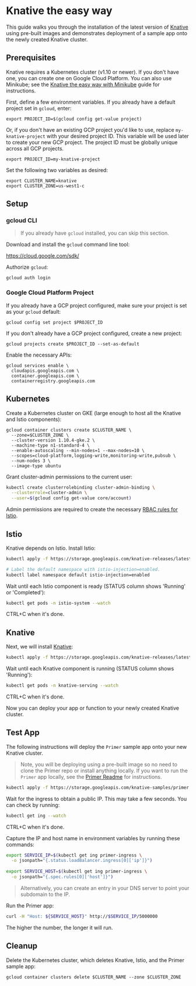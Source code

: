# Knative the easy way

This guide walks you through the installation of the latest version of [Knative](https://github.com/knative/serving) using pre-built images and demonstrates deployment of a sample app onto the newly created Knative cluster.

## Prerequisites

Knative requires a Kubernetes cluster (v1.10 or newer). If you don't have one, you can create one on Google Cloud Platform.
You can also use Minikube; see the [Knative the easy way with Minikube](Knative-with-Minikube.md) guide for instructions.

First, define a few environment variables. If you already have a default project set in `gcloud`, enter:

```shell
export PROJECT_ID=$(gcloud config get-value project)
```

Or, if you don't have an existing GCP project you'd like to use, replace `my-knative-project` with your desired project ID. This variable will be used later to create your new GCP project. The project ID must be globally unique across all GCP projects.

```shell
export PROJECT_ID=my-knative-project
```

Set the following two variables as desired:

```shell
export CLUSTER_NAME=knative
export CLUSTER_ZONE=us-west1-c
```

## Setup

### gcloud CLI

> If you already have `gcloud` installed, you can skip this section. 

Download and install the `gcloud` command line tool:

   https://cloud.google.com/sdk/

Authorize `gcloud`:

```
gcloud auth login
```

### Google Cloud Platform Project

If you already have a GCP project configured, make sure your project is set as your `gcloud` default:

```
gcloud config set project $PROJECT_ID
```

If you don't already have a GCP project configured, create a new project:

```
gcloud projects create $PROJECT_ID --set-as-default
```

Enable the necessary APIs:

```
gcloud services enable \
  cloudapis.googleapis.com \
  container.googleapis.com \
  containerregistry.googleapis.com
```

## Kubernetes

Create a Kubernetes cluster on GKE (large enough to host all the Knative and Istio components):

```
gcloud container clusters create $CLUSTER_NAME \
  --zone=$CLUSTER_ZONE \
  --cluster-version 1.10.4-gke.2 \
  --machine-type n1-standard-4 \
  --enable-autoscaling --min-nodes=1 --max-nodes=10 \
  --scopes=cloud-platform,logging-write,monitoring-write,pubsub \
  --num-nodes 3 \
  --image-type ubuntu
```  

Grant cluster-admin permissions to the current user: 

```bash
kubectl create clusterrolebinding cluster-admin-binding \
  --clusterrole=cluster-admin \
  --user=$(gcloud config get-value core/account)
```

Admin permissions are required to create the necessary [RBAC rules for Istio](https://istio.io/docs/concepts/security/rbac/).

## Istio

Knative depends on Istio. Install Istio:

```bash
kubectl apply -f https://storage.googleapis.com/knative-releases/latest/istio.yaml

# Label the default namespace with istio-injection=enabled.
kubectl label namespace default istio-injection=enabled
```

Wait until each Istio component is ready (STATUS column shows 'Running' or 'Completed'):

```bash
kubectl get pods -n istio-system --watch
```
CTRL+C when it's done.

## Knative

Next, we will install [Knative](https://github.com/knative/serving):

```bash
kubectl apply -f https://storage.googleapis.com/knative-releases/latest/release.yaml
```

Wait until each Knative component is running (STATUS column shows 'Running'):

```bash
kubectl get pods -n knative-serving --watch
```
CTRL+C when it's done.
 
Now you can deploy your app or function to your newly created Knative cluster.

## Test App 

The following instructions will deploy the `Primer` sample app onto your new Knative cluster.

> Note, you will be deploying using a pre-built image so no need to clone the Primer repo or install anything locally. If you want to run the `Primer` app locally, see the [Primer Readme](https://github.com/mchmarny/primer) for instructions. 


```bash
kubectl apply -f https://storage.googleapis.com/knative-samples/primer.yaml
```

Wait for the ingress to obtain a public IP. This may take a few seconds. You can check by running:

```bash
kubectl get ing --watch
```
CTRL+C when it's done.

Capture the IP and host name in environment variables by running these commands:

```bash
export SERVICE_IP=$(kubectl get ing primer-ingress \
  -o jsonpath="{.status.loadBalancer.ingress[0]['ip']}")
  
export SERVICE_HOST=$(kubectl get ing primer-ingress \
  -o jsonpath="{.spec.rules[0]['host']}")
``` 

> Alternatively, you can create an entry in your DNS server to point your subdomain to the IP.

Run the Primer app:

```bash
curl -H "Host: ${SERVICE_HOST}" http://$SERVICE_IP/5000000
```

The higher the number, the longer it will run.

## Cleanup

Delete the Kubernetes cluster, which deletes Knative, Istio, and the Primer sample app:

```
gcloud container clusters delete $CLUSTER_NAME --zone $CLUSTER_ZONE
```
